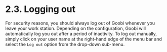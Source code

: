 # 2.3. Logging out

For security reasons, you should always log out of Goobi whenever you leave your work station. Depending on the configuration, Goobi will automatically log you out after a period of inactivity. To log out manually, simply click on your user name at the right-hand edge of the menu bar and select the `Log out` option from the drop-down sub-menu.

